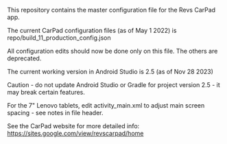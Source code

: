 This repository contains the master configuration file for the Revs CarPad app.

The current CarPad configuration files (as of May 1 2022) is repo/build_11_production_config.json

All configuration edits should now be done only on this file. The others are deprecated.

The current working version in Android Studio is 2.5 (as of Nov 28 2023)

Caution - do not update Android Studio or Gradle for project version 2.5 - it may break certain features.

For the 7" Lenovo tablets, edit activity_main.xml to adjust main screen spacing - see notes in file header.

See the CarPad website for more detailed info: https://sites.google.com/view/revscarpad/home

